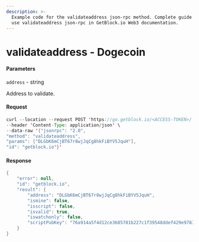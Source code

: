 ```yaml
---
description: >-
  Example code for the validateaddress json-rpc method. Сomplete guide on how to
  use validateaddress json-rpc in GetBlock.io Web3 documentation.
---
```


# validateaddress - Dogecoin

#### Parameters

`address` - string

Address to validate.

#### Request

```java
curl --location --request POST 'https://go.getblock.io/<ACCESS-TOKEN>/' \
--header 'Content-Type: application/json' \
--data-raw '{"jsonrpc": "2.0",
"method": "validateaddress",
"params": ["DLGbK6mCjBT67r8wjJqCg8hkFiBYV5JquH"],
"id": "getblock.io"}'
```

#### Response

```java
{
    "error": null,
    "id": "getblock.io",
    "result": {
        "address": "DLGbK6mCjBT67r8wjJqCg8hkFiBYV5JquH",
        "ismine": false,
        "isscript": false,
        "isvalid": true,
        "iswatchonly": false,
        "scriptPubKey": "76a914a5f4d12ce3685781b227c1f39548ddef429e978388ac"
    }
}
```
